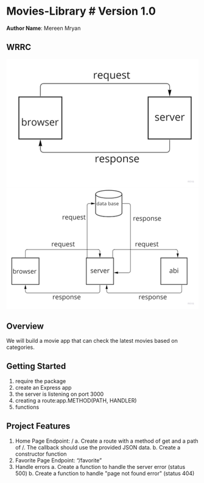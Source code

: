 # Movies-Library # Version 1.0

**Author Name**: Mereen Mryan

## WRRC

![WRRC](./images/WRRC1.jpg)
![WRRC](./images/WRRC2.jpg)

## Overview

We will build a movie app that can check the latest movies based on categories.
## Getting Started

1. require the package
2. create an Express app
3. the server is listening on port 3000
4. creating a route:app.METHOD(PATH, HANDLER)
5. functions

## Project Features

1. Home Page Endpoint: /
a. Create a route with a method of get and a path of /. The callback should use the provided JSON data.
b. Create a constructor function 
2. Favorite Page Endpoint: “/favorite”
3. Handle errors
a. Create a function to handle the server error (status 500)
b. Create a function to handle "page not found error" (status 404)